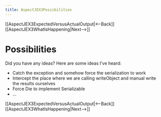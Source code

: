 ```yaml
---
title: AspectJEX3Possibilities
---
```

[[AspectJEX3ExpectedVersusActualOutput|<--Back]] [[AspectJEX3WhatIsHappening|Next-->]]

# Possibilities
Did you have any ideas? Here are some ideas I’ve heard:
* Catch the exception and somehow force the serialization to work
* Intercept the place where we are calling writeObject and manual write the results ourselves
* Force Die to implement Serializable
* …

[[AspectJEX3ExpectedVersusActualOutput|<--Back]] [[AspectJEX3WhatIsHappening|Next-->]]